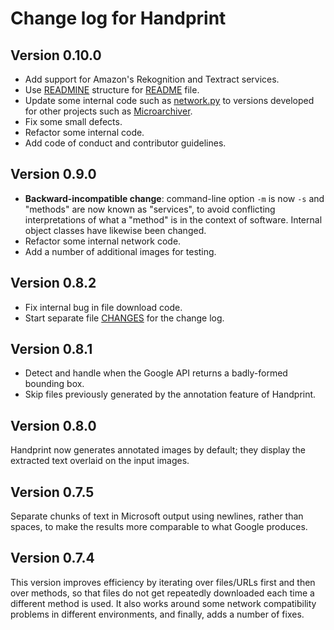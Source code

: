 Change log for Handprint
========================

Version 0.10.0
--------------

* Add support for Amazon's Rekognition and Textract services.
* Use [READMINE](https://github.com/mhucka/readmine) structure for [README](README.md) file.
* Update some internal code such as [network.py](handprint/network.py) to versions developed for other projects such as [Microarchiver](https://github/caltechlibrary/microarchiver).
* Fix some small defects.
* Refactor some internal code.
* Add code of conduct and contributor guidelines.


Version 0.9.0
-------------

* **Backward-incompatible change**: command-line option `-m` is now `-s` and "methods" are now known as "services", to avoid conflicting interpretations of what a "method" is in the context of software.  Internal object classes have likewise been changed.
* Refactor some internal network code.
* Add a number of additional images for testing.


Version 0.8.2
-------------

* Fix internal bug in file download code.
* Start separate file [CHANGES](https://github.com/caltechlibrary/handprint/blob/master/CHANGES.md) for the change log.


Version 0.8.1
-------------

* Detect and handle when the Google API returns a badly-formed bounding box.
* Skip files previously generated by the annotation feature of Handprint.


Version 0.8.0
-------------

Handprint now generates annotated images by default; they display the extracted text overlaid on the input images.


Version 0.7.5
-------------

Separate chunks of text in Microsoft output using newlines, rather than spaces, to make the results more comparable to what Google produces.


Version 0.7.4
-------------

This version improves efficiency by iterating over files/URLs first and then over methods, so that files do not get repeatedly downloaded each time a different method is used.  It also works around some network compatibility problems in different environments, and finally, adds a number of fixes.
